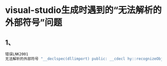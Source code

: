 # visual-studio生成时遇到的“无法解析的外部符号”问题

## 1、

```bash
错误LNK2001	
无法解析的外部符号 "__declspec(dllimport) public: __cdecl hy::recognizeObjectInImageTask::recognizeObjectInImageTask(void)" (__imp_??0recognizeObjectInImageTask@hy@@QEAA@XZ)	ROIDepthImageDemoPlugin	C:\hrl\MyWork\algorithmDemoPlugin-HRL\ROIDepthImageDemoPlugin\recognizeCloseObjectPlugin.obj	1	
```
